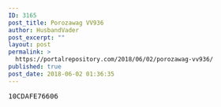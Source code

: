```yaml
---
ID: 3165
post_title: Porozawag VV936
author: HusbandVader
post_excerpt: ""
layout: post
permalink: >
  https://portalrepository.com/2018/06/02/porozawag-vv936/
published: true
post_date: 2018-06-02 01:36:35
---
```

<pre>10CDAFE76606</pre>